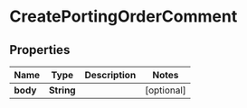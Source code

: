 

# CreatePortingOrderComment


## Properties

| Name | Type | Description | Notes |
|------------ | ------------- | ------------- | -------------|
|**body** | **String** |  |  [optional] |



